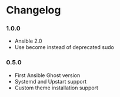 # Changelog

### 1.0.0

* Ansible 2.0
* Use become instead of deprecated sudo

### 0.5.0

* First Ansible Ghost version
* Systemd and Upstart support
* Custom theme installation support
